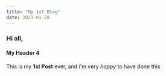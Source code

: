 ```yaml
---
title: "My 1st Blog"
date: 2021-01-28
---
```

### Hi all,

#### My Header 4

This is my **1st Post** ever, and i'm very _happy_ to have done this


